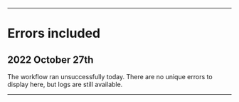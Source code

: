 
***

# Errors included

## 2022 October 27th

The workflow ran unsuccessfully today. There are no unique errors to display here, but logs are still available.

***
